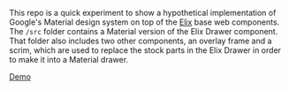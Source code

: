 This repo is a quick experiment to show a hypothetical implementation of Google's Material design system on top of the [Elix](https://elix.org) base web components. The `/src` folder contains a Material version of the Elix Drawer component. That folder also includes two other components, an overlay frame and a scrim, which are used to replace the stock parts in the Elix Drawer in order to make it into a Material drawer.

[Demo](https://janmiksovsky.github.io/material-elix/)
